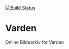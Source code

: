 [![Build Status](https://travis-ci.org/jorjoh/Varden.svg?branch=master)](https://travis-ci.org/jorjoh/Varden)
# Varden
Online Bildearkiv for Varden
